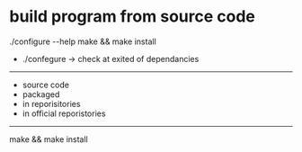 build program from source code
===============================
./configure --help
make && make install


- ./confegure -> check at exited of dependancies

-------------------------------------------------------------
- source code
- packaged
- in reporisitories
- in official reporistories
-------------------------------------------------------------
make && make install